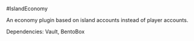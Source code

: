 #IslandEconomy

An economy plugin based on island accounts instead of player accounts.

Dependencies:
Vault,
BentoBox
